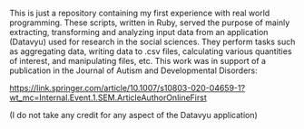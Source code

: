 This is just a repository containing my first experience with real world programming. These scripts, written in Ruby, served the purpose of mainly extracting, transforming and analyzing input data from an application (Datavyu) used for research in the social sciences.
They perform tasks such as aggregating data, writing data to .csv files, calculating various quantities of interest, and manipulating files, etc.
This work was in support of a publication in the Journal of Autism and Developmental Disorders:

https://link.springer.com/article/10.1007/s10803-020-04659-1?wt_mc=Internal.Event.1.SEM.ArticleAuthorOnlineFirst

(I do not take any credit for any aspect of the Datavyu application)
